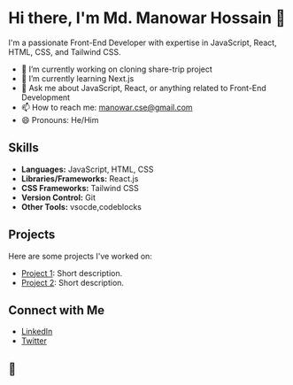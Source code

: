 # Hi there, I'm Md. Manowar Hossain 👋

I'm a passionate Front-End Developer with expertise in JavaScript, React, HTML, CSS, and Tailwind CSS.

- 🔭 I’m currently working on cloning share-trip project
- 🌱 I’m currently learning Next.js
- 💬 Ask me about JavaScript, React, or anything related to Front-End Development
- 📫 How to reach me: manowar.cse@gmail.com
- 😄 Pronouns: He/Him

## Skills

- **Languages:** JavaScript, HTML, CSS
- **Libraries/Frameworks:** React.js
- **CSS Frameworks:** Tailwind CSS
- **Version Control:** Git
- **Other Tools:** vsocde,codeblocks

## Projects

Here are some projects I've worked on:

- [Project 1](link-to-project-1): Short description.
- [Project 2](link-to-project-2): Short description.

## Connect with Me

- [LinkedIn](https://www.linkedin.com/in/manowar-cse)
- [Twitter](https://twitter.com/THeMTNPaTieNCe)


## 🚀

